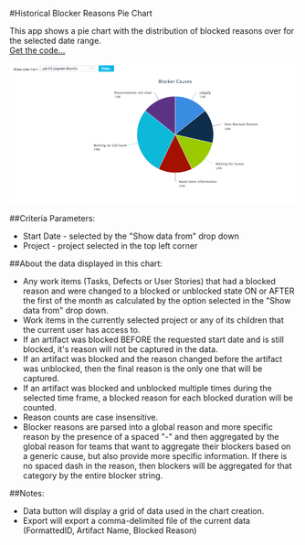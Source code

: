 #Historical Blocker Reasons Pie Chart

This app shows a pie chart with the distribution of blocked reasons over for 
the selected date range.  
[Get the code...](https://raw.githubusercontent.com/RallyTechServices/blocker-apps/master/blocker-reasons-piechart/deploy/App.txt)

![ScreenShot](/images/blocker-reasons-piechart.png)

##Criteria Parameters:

 * Start Date - selected by the "Show data from" drop down 
 * Project    - project selected in the top left corner  

##About the data displayed in this chart:  

 * Any work items (Tasks, Defects or User Stories) that had a blocked reason and were changed 
   to a blocked or unblocked state ON or AFTER the first of the month as calculated by the 
   option selected in the "Show data from" drop down.
 * Work items in the currently selected project or any of its children that the current user has access to.
 * If an artifact was blocked BEFORE the requested start date and is still blocked, 
   it's reason will not be captured in the data.  
 * If an artifact was blocked and the reason changed before the artifact was unblocked, then the final reason is the 
   only one that will be captured.  
 * If an artifact was blocked and unblocked multiple times during the selected time frame, a blocked reason for each 
   blocked duration will be counted.  
 * Reason counts are case insensitive.
 * Blocker reasons are parsed into a global reason and more specific reason by the presence of a spaced "-" and then aggregated by the global reason for teams that want to aggregate their blockers based on a generic cause, but also provide more specific information.
   If there is no spaced dash in the reason, then blockers will be aggregated for that category by the entire blocker string.

##Notes: 
 * Data button will display a grid of data used in the chart creation.  
 * Export will export a comma-delimited file of the current data (FormattedID, Artifact Name, Blocked Reason)  
